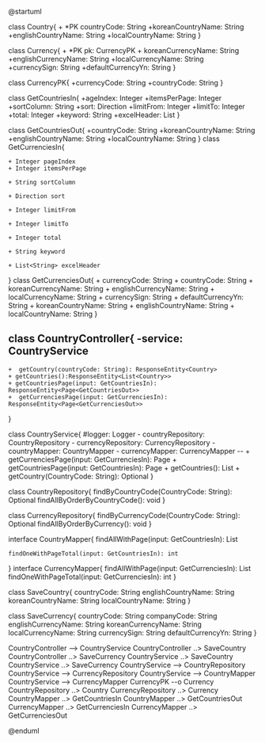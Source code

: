@startuml

class Country{
    + *PK countryCode: String
    +koreanCountryName: String
    +englishCountryName: String
    +localCountryName: String
}

class Currency{
    + *PK pk: CurrencyPK
    + koreanCurrencyName: String
    +englishCurrencyName: String
    +localCurrencyName: String    
    +currencySign: String
    +defaultCurrencyYn: String
}

class CurrencyPK{
    +currencyCode: String
    +countryCode: String
}

class GetCountriesIn{
    +ageIndex: Integer
    +itemsPerPage: Integer
    +sortColumn: String
    +sort: Direction
    +limitFrom: Integer
    +limitTo: Integer
    +total: Integer
    +keyword: String
    +excelHeader: List<String>
}

class GetCountriesOut{
    +countryCode: String
    +koreanCountryName: String
    +englishCountryName: String
    +localCountryName: String
}
class GetCurrenciesIn{

    + Integer pageIndex
    + Integer itemsPerPage
    
    + String sortColumn
    
    + Direction sort
    
    + Integer limitFrom
    
    + Integer limitTo
    
    + Integer total
    
    + String keyword

    + List<String> excelHeader
}
class GetCurrenciesOut{
    + currencyCode: String
    + countryCode: String 
    +  koreanCurrencyName: String
    +  englishCurrencyName: String
    +  localCurrencyName: String
    +  currencySign: String
    +  defaultCurrencyYn: String
    +  koreanCountryName: String
    +  englishCountryName: String
    +  localCountryName: String
}

class CountryController{
    -service: CountryService
--
    +  getCountry(countryCode: String): ResponseEntity<Country>
    + getCountries():ResponseEntity<List<Country>>
    + getCountriesPage(input: GetCountriesIn): ResponseEntity<Page<GetCountriesOut>>
    +  getCurrenciesPage(input: GetCurrenciesIn): ResponseEntity<Page<GetCurrenciesOut>>
}

class CountryService{
    #logger: Logger
    - countryRepository: CountryRepository
    - currencyRepository: CurrencyRepository
    -  countryMapper: CountryMapper
    -  currencyMapper: CurrencyMapper
    --
    +  getCurrenciesPage(input: GetCurrenciesIn): Page<GetCurrenciesOut>
    +  getCountriesPage(input: GetCountriesIn): Page<GetCountriesOut>
    +  getCountries(): List<Country>
    +  getCountry(CountryCode: String): Optional<Country>
}

class CountryRepository{
    findByCountryCode(CountryCode: String): Optional<Country>
    findAllByOrderByCountryCode(): void
}

class CurrencyRepository{
    findByCurrencyCode(CountryCode: String): Optional<Country>
    findAllByOrderByCurrency(): void
}

interface CountryMapper{
        findAllWithPage(input: GetCountriesIn): List<GetCountriesOut>

    findOneWithPageTotal(input: GetCountriesIn): int
}
interface CurrencyMapper{
    findAllWithPage(input: GetCurrenciesIn): List<GetCurrenciesOut>
    findOneWithPageTotal(input: GetCurrenciesIn): int
}

class SaveCountry{
    countryCode: String
    englishCountryName: String
    koreanCountryName: String
    localCountryName: String
}

class SaveCurrency{
    countryCode: String
    companyCode: String
    englishCurrencyName: String
    koreanCurrencyName: String
    localCurrencyName: String
    currencySign: String
    defaultCurrencyYn: String
}

CountryController --> CountryService
CountryController ..> SaveCountry
CountryController ..> SaveCurrency
CountryService ..> SaveCountry
CountryService ..> SaveCurrency
CountryService --> CountryRepository
CountryService --> CurrencyRepository
CountryService --> CountryMapper
CountryService --> CurrencyMapper
CurrencyPK --o Currency
CountryRepository ..> Country
CurrencyRepository ..> Currency
CountryMapper ..> GetCountriesIn
CountryMapper ..> GetCountriesOut
CurrencyMapper ..> GetCurrenciesIn
CurrencyMapper ..> GetCurrenciesOut


@enduml